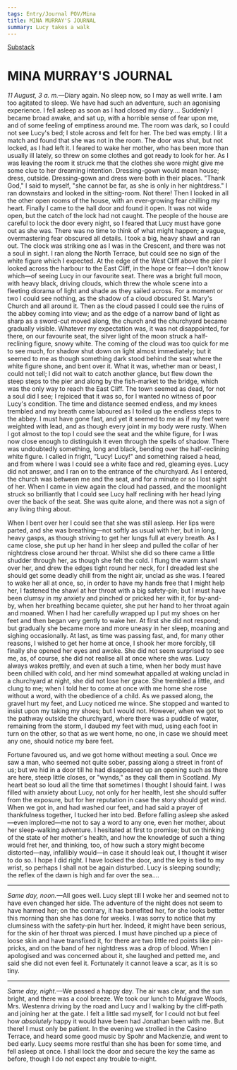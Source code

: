 ```yaml
---
tags: Entry/Journal POV/Mina
title: MINA MURRAY'S JOURNAL
summary: Lucy takes a walk
---
```


[Substack](https://draculadaily.substack.com/p/dracula-august-11-d69)

# MINA MURRAY'S JOURNAL

_11 August, 3 a. m._—Diary again. No sleep now, so I may as well write. I am too agitated to sleep. We have had such an adventure, such an agonising experience. I fell asleep as soon as I had closed my diary…. Suddenly I became broad awake, and sat up, with a horrible sense of fear upon me, and of some feeling of emptiness around me. The room was dark, so I could not see Lucy's bed; I stole across and felt for her. The bed was empty. I lit a match and found that she was not in the room. The door was shut, but not locked, as I had left it. I feared to wake her mother, who has been more than usually ill lately, so threw on some clothes and got ready to look for her. As I was leaving the room it struck me that the clothes she wore might give me some clue to her dreaming intention. Dressing-gown would mean house; dress, outside. Dressing-gown and dress were both in their places. "Thank God," I said to myself, "she cannot be far, as she is only in her nightdress." I ran downstairs and looked in the sitting-room. Not there! Then I looked in all the other open rooms of the house, with an ever-growing fear chilling my heart. Finally I came to the hall door and found it open. It was not wide open, but the catch of the lock had not caught. The people of the house are careful to lock the door every night, so I feared that Lucy must have gone out as she was. There was no time to think of what might happen; a vague, overmastering fear obscured all details. I took a big, heavy shawl and ran out. The clock was striking one as I was in the Crescent, and there was not a soul in sight. I ran along the North Terrace, but could see no sign of the white figure which I expected. At the edge of the West Cliff above the pier I looked across the harbour to the East Cliff, in the hope or fear—I don't know which—of seeing Lucy in our favourite seat. There was a bright full moon, with heavy black, driving clouds, which threw the whole scene into a fleeting diorama of light and shade as they sailed across. For a moment or two I could see nothing, as the shadow of a cloud obscured St. Mary's Church and all around it. Then as the cloud passed I could see the ruins of the abbey coming into view; and as the edge of a narrow band of light as sharp as a sword-cut moved along, the church and the churchyard became gradually visible. Whatever my expectation was, it was not disappointed, for there, on our favourite seat, the silver light of the moon struck a half-reclining figure, snowy white. The coming of the cloud was too quick for me to see much, for shadow shut down on light almost immediately; but it seemed to me as though something dark stood behind the seat where the white figure shone, and bent over it. What it was, whether man or beast, I could not tell; I did not wait to catch another glance, but flew down the steep steps to the pier and along by the fish-market to the bridge, which was the only way to reach the East Cliff. The town seemed as dead, for not a soul did I see; I rejoiced that it was so, for I wanted no witness of poor Lucy's condition. The time and distance seemed endless, and my knees trembled and my breath came laboured as I toiled up the endless steps to the abbey. I must have gone fast, and yet it seemed to me as if my feet were weighted with lead, and as though every joint in my body were rusty. When I got almost to the top I could see the seat and the white figure, for I was now close enough to distinguish it even through the spells of shadow. There was undoubtedly something, long and black, bending over the half-reclining white figure. I called in fright, "Lucy! Lucy!" and something raised a head, and from where I was I could see a white face and red, gleaming eyes. Lucy did not answer, and I ran on to the entrance of the churchyard. As I entered, the church was between me and the seat, and for a minute or so I lost sight of her. When I came in view again the cloud had passed, and the moonlight struck so brilliantly that I could see Lucy half reclining with her head lying over the back of the seat. She was quite alone, and there was not a sign of any living thing about.

When I bent over her I could see that she was still asleep. Her lips were parted, and she was breathing—not softly as usual with her, but in long, heavy gasps, as though striving to get her lungs full at every breath. As I came close, she put up her hand in her sleep and pulled the collar of her nightdress close around her throat. Whilst she did so there came a little shudder through her, as though she felt the cold. I flung the warm shawl over her, and drew the edges tight round her neck, for I dreaded lest she should get some deadly chill from the night air, unclad as she was. I feared to wake her all at once, so, in order to have my hands free that I might help her, I fastened the shawl at her throat with a big safety-pin; but I must have been clumsy in my anxiety and pinched or pricked her with it, for by-and-by, when her breathing became quieter, she put her hand to her throat again and moaned. When I had her carefully wrapped up I put my shoes on her feet and then began very gently to wake her. At first she did not respond; but gradually she became more and more uneasy in her sleep, moaning and sighing occasionally. At last, as time was passing fast, and, for many other reasons, I wished to get her home at once, I shook her more forcibly, till finally she opened her eyes and awoke. She did not seem surprised to see me, as, of course, she did not realise all at once where she was. Lucy always wakes prettily, and even at such a time, when her body must have been chilled with cold, and her mind somewhat appalled at waking unclad in a churchyard at night, she did not lose her grace. She trembled a little, and clung to me; when I told her to come at once with me home she rose without a word, with the obedience of a child. As we passed along, the gravel hurt my feet, and Lucy noticed me wince. She stopped and wanted to insist upon my taking my shoes; but I would not. However, when we got to the pathway outside the churchyard, where there was a puddle of water, remaining from the storm, I daubed my feet with mud, using each foot in turn on the other, so that as we went home, no one, in case we should meet any one, should notice my bare feet.

Fortune favoured us, and we got home without meeting a soul. Once we saw a man, who seemed not quite sober, passing along a street in front of us; but we hid in a door till he had disappeared up an opening such as there are here, steep little closes, or "wynds," as they call them in Scotland. My heart beat so loud all the time that sometimes I thought I should faint. I was filled with anxiety about Lucy, not only for her health, lest she should suffer from the exposure, but for her reputation in case the story should get wind. When we got in, and had washed our feet, and had said a prayer of thankfulness together, I tucked her into bed. Before falling asleep she asked—even implored—me not to say a word to any one, even her mother, about her sleep-walking adventure. I hesitated at first to promise; but on thinking of the state of her mother's health, and how the knowledge of such a thing would fret her, and thinking, too, of how such a story might become distorted—nay, infallibly would—in case it should leak out, I thought it wiser to do so. I hope I did right. I have locked the door, and the key is tied to my wrist, so perhaps I shall not be again disturbed. Lucy is sleeping soundly; the reflex of the dawn is high and far over the sea….

---

_Same day, noon._—All goes well. Lucy slept till I woke her and seemed not to have even changed her side. The adventure of the night does not seem to have harmed her; on the contrary, it has benefited her, for she looks better this morning than she has done for weeks. I was sorry to notice that my clumsiness with the safety-pin hurt her. Indeed, it might have been serious, for the skin of her throat was pierced. I must have pinched up a piece of loose skin and have transfixed it, for there are two little red points like pin-pricks, and on the band of her nightdress was a drop of blood. When I apologised and was concerned about it, she laughed and petted me, and said she did not even feel it. Fortunately it cannot leave a scar, as it is so tiny.

---

_Same day, night._—We passed a happy day. The air was clear, and the sun bright, and there was a cool breeze. We took our lunch to Mulgrave Woods, Mrs. Westenra driving by the road and Lucy and I walking by the cliff-path and joining her at the gate. I felt a little sad myself, for I could not but feel how _absolutely_ happy it would have been had Jonathan been with me. But there! I must only be patient. In the evening we strolled in the Casino Terrace, and heard some good music by Spohr and Mackenzie, and went to bed early. Lucy seems more restful than she has been for some time, and fell asleep at once. I shall lock the door and secure the key the same as before, though I do not expect any trouble to-night.